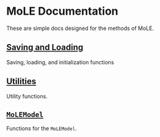 # MoLE Documentation

These are simple docs designed for the methods of MoLE.

## [Saving and Loading](SAVG_LDG.md)
Saving, loading, and initialization functions

## [Utilities](UTILS.md)
Utility functions.

## [`MoLEModel`](MOLE_MODEL.md)
Functions for the `MoLEModel`.
